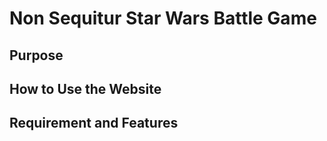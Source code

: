 # Non Sequitur Star Wars Battle Game

## Purpose

## How to Use the Website

## Requirement and Features
